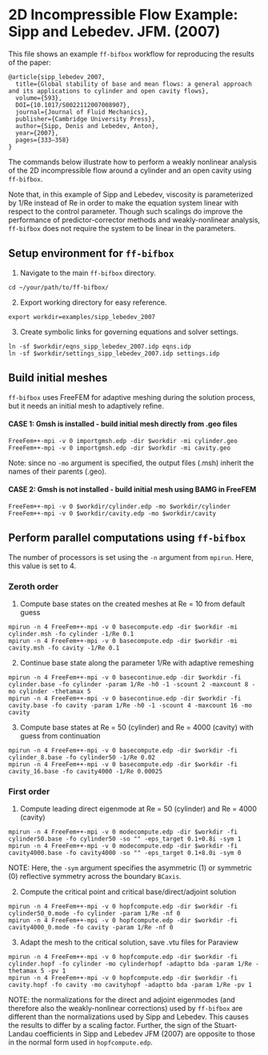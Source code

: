 # 2D Incompressible Flow Example: Sipp and Lebedev. JFM. (2007)
This file shows an example `ff-bifbox` workflow for reproducing the results of the paper:
```
@article{sipp_lebedev_2007,
  title={Global stability of base and mean flows: a general approach and its applications to cylinder and open cavity flows},
  volume={593},
  DOI={10.1017/S0022112007008907},
  journal={Journal of Fluid Mechanics},
  publisher={Cambridge University Press},
  author={Sipp, Denis and Lebedev, Anton},
  year={2007},
  pages={333–358}
}
```
The commands below illustrate how to perform a weakly nonlinear analysis of the 2D incompressible flow around a cylinder and an open cavity using `ff-bifbox`.

Note that, in this example of Sipp and Lebedev, viscosity is parameterized by 1/Re instead of Re in order to make the equation system linear with respect to the control parameter. Though such scalings do improve the performance of predictor-corrector methods and weakly-nonlinear analysis, `ff-bifbox` does not require the system to be linear in the parameters.

## Setup environment for `ff-bifbox`
1. Navigate to the main `ff-bifbox` directory.
```
cd ~/your/path/to/ff-bifbox/
```
2. Export working directory for easy reference.
```
export workdir=examples/sipp_lebedev_2007
```
3. Create symbolic links for governing equations and solver settings.
```
ln -sf $workdir/eqns_sipp_lebedev_2007.idp eqns.idp
ln -sf $workdir/settings_sipp_lebedev_2007.idp settings.idp
```

## Build initial meshes
`ff-bifbox` uses FreeFEM for adaptive meshing during the solution process, but it needs an initial mesh to adaptively refine.
#### CASE 1: Gmsh is installed - build initial mesh directly from .geo files
```
FreeFem++-mpi -v 0 importgmsh.edp -dir $workdir -mi cylinder.geo
FreeFem++-mpi -v 0 importgmsh.edp -dir $workdir -mi cavity.geo
```
Note: since no `-mo` argument is specified, the output files (.msh) inherit the names of their parents (.geo).
#### CASE 2: Gmsh is not installed - build initial mesh using BAMG in FreeFEM
```
FreeFem++-mpi -v 0 $workdir/cylinder.edp -mo $workdir/cylinder
FreeFem++-mpi -v 0 $workdir/cavity.edp -mo $workdir/cavity
```

## Perform parallel computations using `ff-bifbox`
The number of processors is set using the `-n` argument from `mpirun`. Here, this value is set to 4.
### Zeroth order
1. Compute base states on the created meshes at Re = 10 from default guess
```
mpirun -n 4 FreeFem++-mpi -v 0 basecompute.edp -dir $workdir -mi cylinder.msh -fo cylinder -1/Re 0.1
mpirun -n 4 FreeFem++-mpi -v 0 basecompute.edp -dir $workdir -mi cavity.msh -fo cavity -1/Re 0.1
```

2. Continue base state along the parameter 1/Re with adaptive remeshing
```
mpirun -n 4 FreeFem++-mpi -v 0 basecontinue.edp -dir $workdir -fi cylinder.base -fo cylinder -param 1/Re -h0 -1 -scount 2 -maxcount 8 -mo cylinder -thetamax 5
mpirun -n 4 FreeFem++-mpi -v 0 basecontinue.edp -dir $workdir -fi cavity.base -fo cavity -param 1/Re -h0 -1 -scount 4 -maxcount 16 -mo cavity
```

3. Compute base states at Re = 50 (cylinder) and Re = 4000 (cavity) with guess from continuation
```
mpirun -n 4 FreeFem++-mpi -v 0 basecompute.edp -dir $workdir -fi cylinder_8.base -fo cylinder50 -1/Re 0.02
mpirun -n 4 FreeFem++-mpi -v 0 basecompute.edp -dir $workdir -fi cavity_16.base -fo cavity4000 -1/Re 0.00025
```

### First order
1. Compute leading direct eigenmode at Re = 50 (cylinder) and Re = 4000 (cavity)
```
mpirun -n 4 FreeFem++-mpi -v 0 modecompute.edp -dir $workdir -fi cylinder50.base -fo cylinder50 -so "" -eps_target 0.1+0.8i -sym 1
mpirun -n 4 FreeFem++-mpi -v 0 modecompute.edp -dir $workdir -fi cavity4000.base -fo cavity4000 -so "" -eps_target 0.1+8.0i -sym 0
```
NOTE: Here, the `-sym` argument specifies the asymmetric (1) or symmetric (0) reflective symmetry across the boundary `BCaxis`.

2. Compute the critical point and critical base/direct/adjoint solution
```
mpirun -n 4 FreeFem++-mpi -v 0 hopfcompute.edp -dir $workdir -fi cylinder50_0.mode -fo cylinder -param 1/Re -nf 0
mpirun -n 4 FreeFem++-mpi -v 0 hopfcompute.edp -dir $workdir -fi cavity4000_0.mode -fo cavity -param 1/Re -nf 0
```

3. Adapt the mesh to the critical solution, save .vtu files for Paraview
```
mpirun -n 4 FreeFem++-mpi -v 0 hopfcompute.edp -dir $workdir -fi cylinder.hopf -fo cylinder -mo cylinderhopf -adaptto bda -param 1/Re -thetamax 5 -pv 1
mpirun -n 4 FreeFem++-mpi -v 0 hopfcompute.edp -dir $workdir -fi cavity.hopf -fo cavity -mo cavityhopf -adaptto bda -param 1/Re -pv 1
```
NOTE: the normalizations for the direct and adjoint eigenmodes (and therefore also the weakly-nonlinear corrections) used by `ff-bifbox` are different than the normalizations used by Sipp and Lebedev. This causes the results to differ by a scaling factor. Further, the sign of the Stuart-Landau coefficients in Sipp and Lebedev JFM (2007) are opposite to those in the normal form used in `hopfcompute.edp`.
